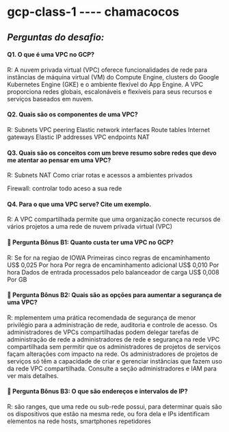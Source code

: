 # gcp-class-1 ---- chamacocos
## _Perguntas do desafio:_

#### Q1. O que é uma VPC no GCP?
R: A nuvem privada virtual (VPC) oferece funcionalidades de rede para instâncias de máquina virtual (VM) do Compute Engine, clusters do Google Kubernetes Engine (GKE) e o ambiente flexível do App Engine. A VPC proporciona redes globais, escalonáveis e flexíveis para seus recursos e serviços baseados em nuvem.
#### Q2. Quais são os componentes de uma VPC?

R: Subnets
VPC peering
Elastic network interfaces
Route tables
Internet gateways
Elastic IP addresses
VPC endpoints
NAT

#### Q3. Quais são os conceitos com um breve resumo sobre redes que devo me atentar ao pensar em uma VPC?
R: 
Subnets 
NAT Como criar rotas e acessos a ambientes privados 

Firewall: controlar todo aceso a sua rede
#### Q4. Para o que uma VPC serve? Cite um exemplo.
R: A VPC compartilhada permite que uma organização conecte recursos de vários projetos a uma rede de nuvem privada virtual (VPC) 
####  🚀 Pergunta Bônus B1: Quanto custa ter uma VPC no GCP?

R: Se for na regiao de IOWA 
Primeiras cinco regras de encaminhamento    US$ 0,025    Por hora
Por regra de encaminhamento adicional    US$ 0,010    Por hora
Dados de entrada processados pelo balanceador de carga    US$ 0,008    Por GB

####  🚀 Pergunta Bônus B2: Quais são as opções para aumentar a segurança de uma VPC?
R: mplementem uma prática recomendada de segurança de menor privilégio para a administração de rede, auditoria e controle de acesso. Os administradores de VPCs compartilhadas podem delegar tarefas de administração de rede a administradores de rede e segurança na rede VPC compartilhada sem permitir que os administradores de projetos de serviços façam alterações com impacto na rede. Os administradores de projetos de serviços só têm a capacidade de criar e gerenciar instâncias que fazem uso da rede VPC compartilhada. Consulte a seção administradores e IAM para ver mais detalhes.
####  🚀 Pergunta Bônus B3: O que são endereços e intervalos de IP?
R: são ranges, que uma rede ou sub-rede possui, para determinar quais são os dispositivos que estão na mesma rede, ou fora dela e IPs identificam elementos na rede hosts, smartphones repetidores
